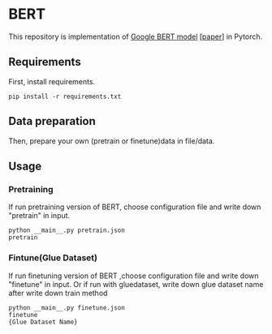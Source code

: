 # BERT

This repository is implementation of [Google BERT model](https://github.com/google-research/bert) [[paper](https://arxiv.org/abs/1810.04805)] in Pytorch.

## Requirements

First, install requirements.
```
pip install -r requirements.txt
```

## Data preparation

Then, prepare your own (pretrain or finetune)data in file/data.

## Usage

### Pretraining
If run pretraining version of BERT, choose configuration file and write down "pretrain" in input.
```
python __main__.py pretrain.json
pretrain
```

### Fintune(Glue Dataset)
If run finetuning version of BERT ,choose configuration file and write down "finetune" in input.
Or if run with gluedataset, write down glue dataset name after write down train method
```
python __main__.py finetune.json
finetune
{Glue Dataset Name}
```
